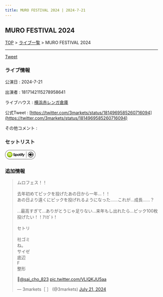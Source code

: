 ```yaml
---
title: MURO FESTIVAL 2024 | 2024-7-21
---
```

## MURO FESTIVAL 2024

[TOP](/setlist/) > [ライブ一覧](lives.html) > MURO FESTIVAL 2024

___

<a href="https://twitter.com/share?ref_src=twsrc%5Etfw" data-text="3markets[ ]セットリスト > MURO FESTIVAL 2024" class="twitter-share-button" data-via="3markets" data-hashtags="3markets" data-related="3markets" data-show-count="false">Tweet</a>

### ライブ情報

公演日
:    2024-7-21

出演者
:    1817142115278958641

ライブハウス
:    [横浜赤レンガ倉庫](livehouse062.html)

公式Tweet
:    [https://twitter.com/3markets/status/1814969585260716094](https://twitter.com/3markets/status/1814969585260716094)

その他コメント
:    

### セットリスト


[![play with spotify](images/spotify-icon.png)](https://open.spotify.com/playlist/18PbsmHwosmRduyvqkhvNM)





### 追加情報



<blockquote class="twitter-tweet"><p lang="ja" dir="ltr">ムロフェス！！<br><br>去年初めてピックを投げたあの日から一年…！！<br>あの日より遠くにピックを投げれるようになった……これが…成長……？<br><br>…最高すぎて…ありがとうじゃ足りない…来年もし出れたら…ピック100枚投げたい！！ｱﾘｶﾞﾄ！<br><br>セトリ<br><br>社ゴミ<br>ね。<br>サイゼ<br>底辺<br>F<br>整形<br><br>📸<a href="https://twitter.com/sai_cho_823?ref_src=twsrc%5Etfw">@sai_cho_823</a> <a href="https://t.co/VLlQKJU5aa">pic.twitter.com/VLlQKJU5aa</a></p>&mdash; 3markets［ ］ (@3markets) <a href="https://twitter.com/3markets/status/1814969585260716094?ref_src=twsrc%5Etfw">July 21, 2024</a></blockquote>
<script async src="https://platform.twitter.com/widgets.js" charset="utf-8"></script>




<script async src="https://platform.twitter.com/widgets.js" charset="utf-8"></script>